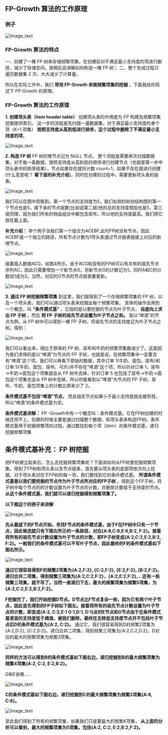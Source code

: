 ## FP-Growth 算法的工作原理
### 例子
![Image_text](https://raw.githubusercontent.com/OneStepAndTwoSteps/data_mining_analysis/master/static/Apriori/2.png)

### FP-Growth 算法的特点

一、创建了一棵 FP 树来存储频繁项集。在创建前对不满足最小支持度的项进行删除，减少了存储空间。我稍后会讲解如何构造一棵 FP 树；
二、整个生成过程只遍历数据集 2 次，大大减少了计算量。

所以在实际工作中，我们 __常用 FP-Growth 来做频繁项集的挖掘__ ，下面我给你简述下 FP-Growth 的原理。

### FP-Growth 算法的工作原理
__1. 创建项头表（item header table）__
创建项头表的作用是为 FP 构建及频繁项集挖掘提供索引。
这一步的流程是先扫描一遍数据集，对于满足最小支持度的单个项（K=1 项集） __按照支持度从高到低进行排序，这个过程中删除了不满足最小支持度的项__。

![Image_text](https://raw.githubusercontent.com/OneStepAndTwoSteps/data_mining_analysis/master/static/Apriori/9-1.png)

__2. 构造 FP 树__
FP 树的根节点记为 NULL 节点。
整个流程是需要再次扫描数据集，对于每一条数据，按照支持度从高到低的顺序进行创建节点（也就是第一步中项头表中的排序结果），节点如果存在就将计数 count+1，如果不存在就进行创建(什么意思呢？ __看下面的补充介绍__)。同时在创建的过程中，需要更新项头表的链表。

![Image_text](https://raw.githubusercontent.com/OneStepAndTwoSteps/data_mining_analysis/master/static/Apriori/10-1.png)

我们可以在图中观察到，第一个节点的支持度为5，我们右侧的树状结构图的第一个节点也是5，接下来的节点层数(比如说第二层)他的总的支持度相加也是5，第三层同理，因为我们所有的物品组合中都包含尿布，所以他的支持度最高。我们把它放在最上面。

__补充介绍：__
举个例子当我们第一个组合为ACEBF,此时FP树没有节点，因此ACEBF是一个独立的路径，所有节点计数为1项头表通过节点链表链接上对应的新增节点。

![Image_text](https://raw.githubusercontent.com/OneStepAndTwoSteps/data_mining_analysis/master/static/Apriori/14.png)

接着插入数据ACG，如图4所示。由于ACG和现有的FP树可以有共有的祖先节点序列AC，因此只需要增加一个新节点G，将新节点G的计数记为1。同时A和C的计数加1成为2。当然，对应的G节点的节点链表要更新。

![Image_text](https://raw.githubusercontent.com/OneStepAndTwoSteps/data_mining_analysis/master/static/Apriori/13.png)


__3. 通过 FP 树挖掘频繁项集__
到这里，我们就得到了一个存储频繁项集的 FP 树，以及一个项头表。我们可以通过项头表来挖掘出每个频繁项集。
具体的操作会用到一个概念，叫 __“条件模式基”__ ，它指的是以要挖掘的节点为叶子节点， __自底向上求出 FP 子树__ ，然后 __将 FP 子树的祖先节点设置为叶子节点之和。__
我以“啤酒”的节点为例，从 FP 树中可以得到一棵 FP 子树，将祖先节点的支持度记为叶子节点之和，得到：

![Image_text](https://raw.githubusercontent.com/OneStepAndTwoSteps/data_mining_analysis/master/static/Apriori/11.png)

我们可以看出来，相比于原来的 FP 树，尿布和牛奶的频繁项集数减少了。这是因为我们求得的是以“啤酒”为节点的 FP 子树，也就是说，在频繁项集中一定要含有“啤酒”这个项。我们可以再看下原始的数据，其中订单 1{牛奶、面包、尿布}和订单 5{牛奶、面包、尿布、可乐}并不存在“啤酒”这个项，所以针对订单 1，尿布→牛奶→面包这个项集就会从 FP 树中去掉，针对订单 5 也包括了尿布→牛奶→面包这个项集也会从 FP 树中去掉，所以你能看到以“啤酒”为节点的 FP 子树，尿布、牛奶、面包项集上的计数比原来少了 2。

__条件模式基不包括“啤酒”节点，__ 而且祖先节点如果小于最小支持度就会被剪枝，所以“啤酒”的条件模式基为空。  

__条件模式基讲解：__ FP -Growth中有一个概念叫：条件模式基。它在FP树创建的时候还用不上，创建的时候主要是通过扫描整个数据，和项头表来构造FP树。条件模式基用于挖掘频繁项的过程。通过数找到每个项（item）的条件模式基，递归挖掘频繁项集

## 条件模式基补充： FP 树挖掘

把FP树建立起来后，怎么去挖掘频繁项集呢？下面讲如何从FP树里挖掘频繁项集。得到了FP树和项头表以及节点链表，首先要从项头表的底部项依次向上挖掘。对于项头表对应于FP树的每一项，我们要找到它的条件模式基。 __所谓条件模式基是以我们要挖掘的节点作为叶子节点所对应的FP子树__ 。得到这个FP子树，将子树中每个节点的的计数设置为叶子节点的计数，并删除计数低于支持度的节点。 __从这个条件模式基，我们就可以递归挖掘得到频繁项集了。__

__以下图这个的例子来讲解__

![Image_text](https://raw.githubusercontent.com/OneStepAndTwoSteps/data_mining_analysis/master/static/Apriori/19.png)


__先从最底下的F节点开始，寻找F节点的条件模式基，由于F在FP树中只有一个节点，因此候选就只有下图左所示的一条路径，对应{A:8,C:8,E:6,B:2, F:2}。接着将所有的祖先节点计数设置为叶子节点的计数，即FP子树变成{A:2,C:2,E:2,B:2, F:2}。一般我们的条件模式基可以不写叶子节点，因此最终的F的条件模式基如下图右所示。__

![Image_text](https://raw.githubusercontent.com/OneStepAndTwoSteps/data_mining_analysis/master/static/Apriori/15.png)

__通过它很容易得到F的频繁2项集为{A:2,F:2}, {C:2,F:2}, {E:2,F:2}, {B:2,F:2}。递归合并二项集，得到频繁三项集为{A:2,C:2,F:2}，{A:2,E:2,F:2},...还有一些频繁三项集，就不写了。当然一直递归下去，最大的频繁项集为频繁5项集，为{A:2,C:2,E:2,B:2,F:2}。__

__F挖掘完了，我们开始挖掘D节点。D节点比F节点复杂一些，因为它有两个叶子节点，因此首先得到的FP子树如下图左。接着将所有的祖先节点计数设置为叶子节点的计数，即变成{A:2, C:2,E:1 G:1,D:1, D:1}此时E节点和G节点由于在条件模式基里面的支持度低于阈值，被我们删除，最终在去除低支持度节点并不包括叶子节点后D的条件模式基为{A:2, C:2}。__ 通过它，我们很容易得到D的频繁2项集为{A:2,D:2}, {C:2,D:2}。递归合并二项集，得到频繁三项集为{A:2,C:2,D:2}。D对应的最大的频繁项集为频繁3项集。

![Image_text](https://raw.githubusercontent.com/OneStepAndTwoSteps/data_mining_analysis/master/static/Apriori/16.png)

__同样的方法可以得到B的条件模式基如下图右边，递归挖掘到B的最大频繁项集为频繁4项集{A:2, C:2, E:2,B:2}。__

G和E省略.....

![Image_text](https://raw.githubusercontent.com/OneStepAndTwoSteps/data_mining_analysis/master/static/Apriori/17.png)

__C的条件模式基如下图右边，递归挖掘到C的最大频繁项集为频繁2项集{A:8, C:8}。__

![Image_text](https://raw.githubusercontent.com/OneStepAndTwoSteps/data_mining_analysis/master/static/Apriori/18.png)

至此我们得到了所有的频繁项集，如果我们只是要最大的频繁K项集， __从上面的分析可以看到，最大的频繁项集为5项集。包括{A:2, C:2, E:2,B:2,F:2}。__

